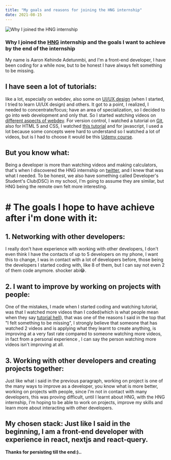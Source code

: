 ```yaml
---
title: "My goals and reasons for joining the HNG internship"
date: 2021-08-15
---
```


![Why I joined the HNG internship](https://images.unsplash.com/photo-1507525428034-b723cf961d3e?ixid=MnwxMjA3fDB8MHxwaG90by1wYWdlfHx8fGVufDB8fHx8&ixlib=rb-1.2.1&auto=format&fit=crop&w=all&h=2000&q=80)

###  Why I joined the [HNG](https://internship.zuri.team) internship and the goals I want to achieve by the end of the internship

My name is Aaron Kehinde Adetunmbi, and I'm a front-end developer, I have been coding for a while now, but to be honest I have always felt something to be missing.

## I have seen a lot of tutorials:

like a lot, especially on webdev, also some on [UI/UX design](https://www.google.com/url?sa=t&rct=j&q=&esrc=s&source=web&cd=&cad=rja&uact=8&ved=2ahUKEwjV_Oe_7rLyAhUKxoUKHcMZBlIQwqsBegQIBhAB&url=https://www.youtube.com/watch?v=jk1T0CdLxwU&usg=AOvVaw18hN3JK2ybN3j5javPK6eE) (when I started, I tried to learn UI/UX  design) and others.
It got to a point, I realized, I needed to concentrate/focus; have an area of specialization, so I decided to go into web development and only that. So I started watching videos on [different aspects of webdev](https://en.wikipedia.org/wiki/Outline_of_web_design_and_web_development). For version control, I watched a tutorial on [Git](https://www.youtube.com/watch?v=3RjQznt-8kE), also for HTML 5 and CSS, I watched [this tutorial](https://www.youtube.com/playlist?list=PL4cUxeGkcC9ivBf_eKCPIAYXWzLlPAm6G) and for javascript, I used a lot because some concepts were hard to understand so I watched a lot of videos, but is I had to choose it would be this [Udemy course](https://www.udemy.com/course/javascript-essentials/?LSNPUBID=JVFxdTr9V80&ranEAID=JVFxdTr9V80&ranMID=39197&ranSiteID=JVFxdTr9V80-ZvTNX7lgHIqYAfjFJXZI4A&utm_medium=udemyads&utm_source=aff-campaign).

## But you know what:
Being a developer is more than watching videos and making calculators, that's when I discovered the HNG internship on [twitter](https://www.google.com/url?sa=t&rct=j&q=&esrc=s&source=web&cd=&cad=rja&uact=8&ved=2ahUKEwif1JWXo7PyAhWkQUEAHXM-DKsQFnoECAMQAQ&url=https://twitter.com/hnginternship/status/1382937218164097024&usg=AOvVaw1NyM0e0W364rYIHucjKGub), and I knew that was what I needed. To be honest, we also have something called Developer's Student's Club(DSC) in my school, I'm going to assume they are similar, but HNG being the remote own felt more interesting.

# # The goals I hope to have achieve after i'm done with it:

## 1. Networking with other developers:

I really don't have experience with working with other developers, I don't even think I have the contacts of up to 5 developers on my phone, I want this to change, I was in contact with a lot of developers before, those being the developers I started coding with, like 8 of them, but I can say not even 2 of them code anymore. shocker abi😂.

## 2.  I want to improve by working on projects with people:
One of the mistakes, I made when I started coding and watching tutorial, was that I watched more videos than I coded(which is what people mean when they say [tutorial hell](https://javascript.plainenglish.io/tutorial-hell-how-can-you-escape-it-8a6a7da3ae08?gi=12e5cb58d0ec)), that was one of the reasons I said in the top that "I felt something to be missing", I strongly believe that someone that has watched 2 videos and is applying what they learnt to create anything, is improving at a very fast rate compared to someone watching more videos, in fact from a personal experience , I can say the person watching more videos isn't improving at all.

## 3. Working with other developers and creating projects together:
Just like what i said in the previous paragraph, working on project is one of the many ways to improve as a developer, you know what is more better, working on projects with people, since I'm not in contact with many developers, this was proving difficult, until I learnt about HNG, with the HNG internship, I'm hoping to be able to work on projects, improve my skills and learn more about interacting with other developers.
 
 
 ## My chosen stack: Just like I said in the beginning, I am a front-end developer with experience in react, nextjs and react-query.

**Thanks for persisting till the end:)..**
 
<!--stackedit_data:
eyJoaXN0b3J5IjpbLTU2NTM3OTgzNSwxMDMzNTgxODk1LDE2MD
c2MTk1MzYsMTMxNzE4MDg0NCwtNjA3NTIxODU0LC0xNjE1NzU1
NjU3XX0=
-->

